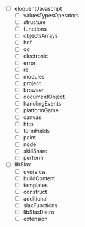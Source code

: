 - [ ] eloquentJavascript
	- [ ] valuesTypesOperators
	- [ ] structure
	- [ ] functions
	- [ ] objectsArrays
	- [ ] hof
	- [ ] oo
	- [ ] electronic
	- [ ] error
	- [ ] re
	- [ ] modules
	- [ ] project
	- [ ] browser
	- [ ] documentObject
	- [ ] handlingEvents
	- [ ] platformGame
	- [ ] canvas
	- [ ] http
	- [ ] formFields
	- [ ] paint
	- [ ] node
	- [ ] skillShare
	- [ ] perform
- [ ] libSlax
	- [ ] overview
	- [ ] buildContent
	- [ ] templates
	- [ ] construct
	- [ ] additional
	- [ ] slaxFunctions
	- [ ] libSlaxDistro
	- [ ] extension
